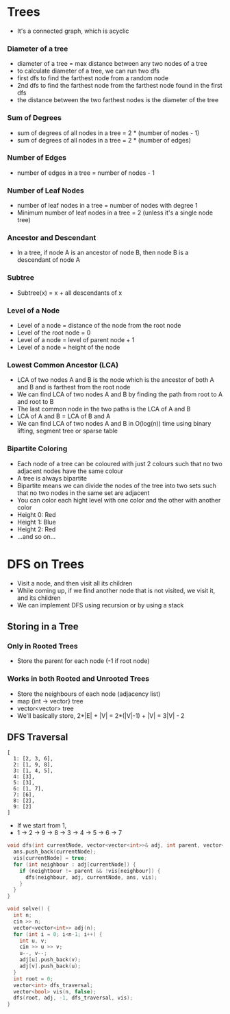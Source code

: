 # Trees

- It's a connected graph, which is acyclic

### Diameter of a tree
- diameter of a tree = max distance between any two nodes of a tree
- to calculate diameter of a tree, we can run two dfs
- first dfs to find the farthest node from a random node
- 2nd dfs to find the farthest node from the farthest node found in the first dfs
- the distance between the two farthest nodes is the diameter of the tree

### Sum of Degrees
- sum of degrees of all nodes in a tree = 2 * (number of nodes - 1)
- sum of degrees of all nodes in a tree = 2 * (number of edges)

### Number of Edges
- number of edges in a tree = number of nodes - 1

### Number of Leaf Nodes
- number of leaf nodes in a tree = number of nodes with degree 1
- Minimum number of leaf nodes in a tree = 2 (unless it's a single node tree)

### Ancestor and Descendant
- In a tree, if node A is an ancestor of node B, then node B is a descendant of node A

### Subtree
- Subtree(x) = x + all descendants of x

### Level of a Node
- Level of a node = distance of the node from the root node
- Level of the root node = 0
- Level of a node = level of parent node + 1
- Level of a node = height of the node

### Lowest Common Ancestor (LCA)
- LCA of two nodes A and B is the node which is the ancestor of both A and B and is farthest from the root node
- We can find LCA of two nodes A and B by finding the path from root to A and root to B
- The last common node in the two paths is the LCA of A and B
- LCA of A and B = LCA of B and A
- We can find LCA of two nodes A and B in O(log(n)) time using binary lifting, segment tree or sparse table

### Bipartite Coloring
- Each node of a tree can be coloured with just 2 colours such that no two adjacent nodes have the same colour
- A tree is always bipartite
- Bipartite means we can divide the nodes of the tree into two sets such that no two nodes in the same set are adjacent
- You can color each hight level with one color and the other with another color
- Height 0: Red
- Height 1: Blue
- Height 2: Red
- ...and so on...

# DFS on Trees
- Visit a node, and then visit all its children
- While coming up, if we find another node that is not visited, we visit it, and its children
- We can implement DFS using recursion or by using a stack


## Storing in a Tree
### Only in Rooted Trees
- Store the parent for each node (-1 if root node)
### Works in both Rooted and Unrooted Trees
- Store the neighbours of each node (adjacency list)
- map {int -> vector<int>} tree
- vector<vector<int>> tree
- We'll basically store, 2*|E| + |V| = 2*(|V|-1) + |V| = 3|V| - 2

## DFS Traversal
```
[
  1: [2, 3, 6],
  2: [1, 9, 8],
  3: [1, 4, 5],
  4: [3],
  5: [3],
  6: [1, 7],
  7: [6],
  8: [2],
  9: [2]
]
```
- If we start from 1,
- 1 -> 2 -> 9 -> 8 -> 3 -> 4 -> 5 -> 6 -> 7

```cpp
void dfs(int currentNode, vector<vector<int>>& adj, int parent, vector<int>&ans, vector<bool>&vis) {
  ans.push_back(currentNode);
  vis[currentNode] = true;
  for (int neighbour : adj[currentNode]) {
    if (neightbour != parent && !vis[neighbour]) {
      dfs(neighbour, adj, currentNode, ans, vis);
    }
  }
}

void solve() {
  int n;
  cin >> n;
  vector<vector<int>> adj(n);
  for (int i = 0; i<n-1; i++) {
    int u, v;
    cin >> u >> v;
    u--, v--;
    adj[u].push_back(v);
    adj[v].push_back(u);
  }
  int root = 0;
  vector<int> dfs_traversal;
  vector<bool> vis(n, false);
  dfs(root, adj, -1, dfs_traversal, vis);
}
```
